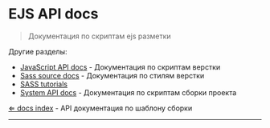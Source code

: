 # EJS API docs

> Документация по скриптам ejs разметки

Другие разделы:

- [JavaScript API docs](../js/index.html) - Документация по скриптам верстки
- [Sass source docs](../sassdoc/index.html) - Документация по стилям верстки
- [SASS tutorials](../sass-tutorials/index.html)
- [System API docs](../system/index.html) - Документация по скриптам сборки проекта


[⇐ docs index](../index.html) - API документация по шаблону сборки

---
